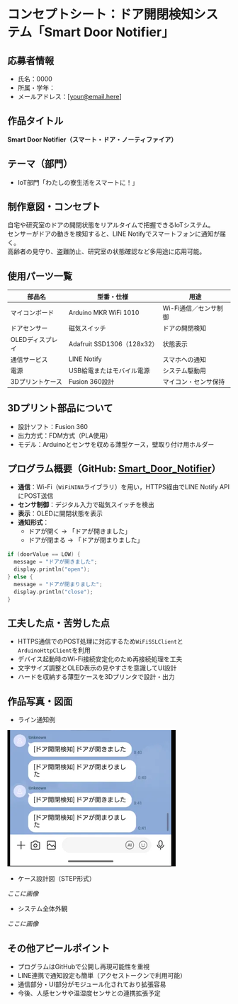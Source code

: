 
# コンセプトシート：ドア開閉検知システム「Smart Door Notifier」

##  応募者情報
- 氏名：0000
- 所属・学年：
- メールアドレス：[your@email.here]


## 作品タイトル
**Smart Door Notifier（スマート・ドア・ノーティファイア）**


## テーマ（部門）
- IoT部門「わたしの寮生活をスマートに！」


## 制作意図・コンセプト
自宅や研究室のドアの開閉状態をリアルタイムで把握できるIoTシステム。  
センサーがドアの動きを検知すると、LINE Notifyでスマートフォンに通知が届く。  
高齢者の見守り、盗難防止、研究室の状態確認など多用途に応用可能。

## 使用パーツ一覧

| 部品名              | 型番・仕様                 | 用途                       |
|---------------------|----------------------------|----------------------------|
| マイコンボード      | Arduino MKR WiFi 1010      | Wi-Fi通信／センサ制御      |
| ドアセンサー        | 磁気スイッチ               | ドアの開閉検知             |
| OLEDディスプレイ    | Adafruit SSD1306（128x32） | 状態表示                   |
| 通信サービス        | LINE Notify                | スマホへの通知             |
| 電源                | USB給電またはモバイル電源 | システム駆動用             |
| 3Dプリントケース    | Fusion 360設計             | マイコン・センサ保持       |

## 3Dプリント部品について

- 設計ソフト：Fusion 360
- 出力方式：FDM方式（PLA使用）
- モデル：Arduinoとセンサを収める薄型ケース，壁取り付け用ホルダー

## プログラム概要（GitHub: [Smart_Door_Notifier](https://github.com/Altairu/Smart_Door_Notifier)）

- **通信**：Wi-Fi（`WiFiNINA`ライブラリ）を用い，HTTPS経由でLINE Notify APIにPOST送信
- **センサ制御**：デジタル入力で磁気スイッチを検出
- **表示**：OLEDに開閉状態を表示
- **通知形式**：  
  - ドアが開く → 「ドアが開きました」  
  - ドアが閉まる → 「ドアが閉まりました」  

```cpp
if (doorValue == LOW) {
  message = "ドアが開きました";
  display.println("open");
} else {
  message = "ドアが閉まりました";
  display.println("close");
}
```

## 工夫した点・苦労した点

* HTTPS通信でのPOST処理に対応するため`WiFiSSLClient`と`ArduinoHttpClient`を利用
* デバイス起動時のWi-Fi接続安定化のため再接続処理を工夫
* 文字サイズ調整とOLED表示の見やすさを意識してUI設計
* ハードを収納する薄型ケースを3Dプリンタで設計・出力


##  作品写真・図面

* ライン通知例

![alt text](image-9.png)


* ケース設計図（STEP形式）

*ここに画像*

* システム全体外観

*ここに画像*

## その他アピールポイント

* プログラムはGitHubで公開し再現可能性を重視
* LINE連携で通知設定も簡単（アクセストークンで利用可能）
* 通信部分・UI部分がモジュール化されており拡張容易
* 今後、人感センサや温湿度センサとの連携拡張予定

